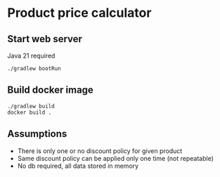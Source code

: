 # Product price calculator

## Start web server

Java 21 required

```shell
./gradlew bootRun
```

## Build docker image

```shell
./gradlew build
docker build .
```

## Assumptions

* There is only one or no discount policy for given product
* Same discount policy can be applied only one time (not repeatable)
* No db required, all data stored in memory